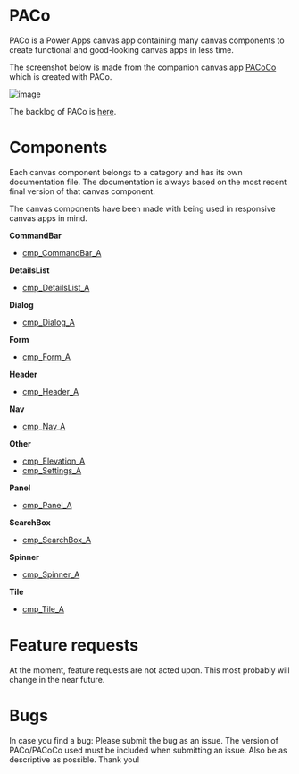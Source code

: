# PACo
PACo is a Power Apps canvas app containing many canvas components to create functional and good-looking canvas apps in less time.

The screenshot below is made from the companion canvas app [PACoCo](.\PACoCo.md) which is created with PACo.

![image](https://user-images.githubusercontent.com/35654198/197044949-69133307-5f19-4e43-bf2c-261859bce69e.png)

The backlog of PACo is [here](https://www.formsandflows.nl/paco-backlog/).

# Components

Each canvas component belongs to a category and has its own documentation file. The documentation is always based on the most recent final version of that canvas component.

The canvas components have been made with being used in responsive canvas apps in mind.

**CommandBar**

- [cmp_CommandBar_A](./cmp_CommandBar_A.md)

**DetailsList**

- [cmp_DetailsList_A](./cmp_DetailsList_A.md)

**Dialog**

- [cmp_Dialog_A](./cmp_Dialog_A.md)

**Form**

- [cmp_Form_A](./cmp_Form_A.md)

**Header**

- [cmp_Header_A](./cmp_Header_A.md)

**Nav**

- [cmp_Nav_A](./cmp_Nav_A.md)

**Other**

- [cmp_Elevation_A](./cmp_Elevation_A.md)
- [cmp_Settings_A](./cmp_Settings_A.md)

**Panel**

- [cmp_Panel_A](./cmp_Panel_A.md)

**SearchBox**

- [cmp_SearchBox_A](./cmp_SearchBox_A.md)

**Spinner**

- [cmp_Spinner_A](./cmp_Spinner_A.md)

**Tile**

- [cmp_Tile_A](./cmp_Tile_A.md)

# Feature requests

At the moment, feature requests are not acted upon. This most probably will change in the near future.

# Bugs
In case you find a bug: Please submit the bug as an issue. The version of PACo/PACoCo used must be included when submitting an issue. Also be as descriptive as possible. Thank you!
